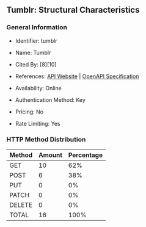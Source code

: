 ## Tumblr: Structural Characteristics

### General Information

- Identifier: tumblr

- Name: Tumblr

- Cited By: [8][10]

- References: [API Website](https://www.tumblr.com/docs/en/api) | [OpenAPI Specification](https://www.postman.com/api-evangelist/tumblr/collection/wa7adwz/tumblr)

- Availability: Online

- Authentication Method: Key

- Pricing: No

- Rate Limiting: Yes

### HTTP Method Distribution

| Method | Amount | Percentage |
|--------|--------|------------|
| GET | 10 | 62% |
| POST | 6 | 38% |
| PUT | 0 | 0% |
| PATCH | 0 | 0% |
| DELETE | 0 | 0% |
| TOTAL | 16 | 100% |
